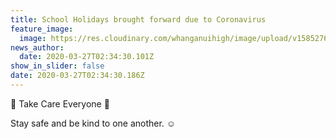 ```yaml
---
title: School Holidays brought forward due to Coronavirus
feature_image:
  image: https://res.cloudinary.com/whanganuihigh/image/upload/v1585276521/News/clipart-school-holidays-2018.jpg
news_author:
  date: 2020-03-27T02:34:30.101Z
show_in_slider: false
date: 2020-03-27T02:34:30.186Z
---
```

💚 Take Care Everyone 💛

Stay safe and be kind to one another. ☺️
